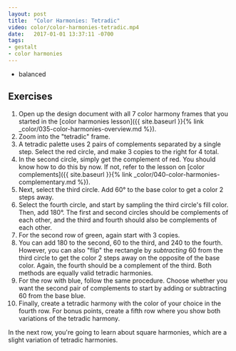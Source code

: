 ```yaml
---
layout: post
title:  "Color Harmonies: Tetradic"
video: color/color-harmonies-tetradic.mp4
date:   2017-01-01 13:37:11 -0700
tags:
- gestalt
- color harmonies
---
```

* balanced

<!--more-->
## Exercises

1. Open up the design document with all 7 color harmony frames that you started in the [color harmonies lesson]({{ site.baseurl }}{% link _color/035-color-harmonies-overview.md %}).
2. Zoom into the "tetradic" frame.
3. A tetradic palette uses 2 pairs of complements separated by a single step. Select the red circle, and make 3 copies to the right for 4 total.
4. In the second circle, simply get the complement of red. You should know how to do this by now. If not, refer to the lesson on [color complements]({{ site.baseurl }}{% link _color/040-color-harmonies-complementary.md %}).
5. Next, select the third circle. Add 60° to the base color to get a color 2 steps away.
6. Select the fourth circle, and start by sampling the third circle's fill color. Then, add 180°. The first and second circles should be complements of each other, and the third and fourth should also be complements of each other.
7. For the second row of green, again start with 3 copies.
8. You can add 180 to the second, 60 to the third, and 240 to the fourth. However, you can also "flip" the rectangle by *subtracting* 60 from the third circle to get the color 2 steps away on the opposite of the base color. Again, the fourth should be a complement of the third. Both methods are equally valid tetradic harmonies.
9. For the row with blue, follow the same procedure. Choose whether you want the second pair of complements to start by adding or subtracting 60 from the base blue.
10. Finally, create a tetradic harmony with the color of your choice in the fourth row. For bonus points, create a fifth row where you show both variations of the tetradic harmony.

In the next row, you're going to learn about square harmonies, which are a slight variation of tetradic harmonies.

